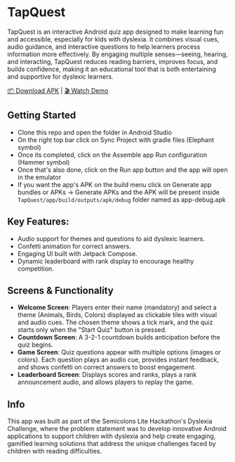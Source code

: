 # TapQuest
TapQuest is an interactive Android quiz app designed to make learning fun and accessible, especially for kids with dyslexia. It combines visual cues, audio guidance, and interactive questions to help learners process information more effectively. By engaging multiple senses—seeing, hearing, and interacting, TapQuest reduces reading barriers, improves focus, and builds confidence, making it an educational tool that is both entertaining and supportive for dyslexic learners.

[📦 Download APK](https://tinyurl.com/TapQuest) | [🎬 Watch Demo](https://tinyurl.com/TapQuestDemo)

## Getting Started
- Clone this repo and open the folder in Android Studio
- On the right top bar click on Sync Project with gradle files (Elephant symbol)
- Once its completed, click on the Assemble app Run configuration (Hammer symbol)
- Once that's also done, click on the Run app button and the app will open in the emulator
- If you want the app's APK on the build menu click on Generate app bundles or APKs -> Generate APKs and the APK will be present inside `TapQuest/app/build/outputs/apk/debug` folder named as app-debug.apk

## Key Features:
- Audio support for themes and questions to aid dyslexic learners.
- Confetti animation for correct answers.
- Engaging UI built with Jetpack Compose.
- Dynamic leaderboard with rank display to encourage healthy competition.

## Screens & Functionality
- **Welcome Screen**: Players enter their name (mandatory) and select a theme (Animals, Birds, Colors) displayed as clickable tiles with visual and audio cues. The chosen theme shows a tick mark, and the quiz starts only when the "Start Quiz" button is pressed.
- **Countdown Screen**: A 3-2-1 countdown builds anticipation before the quiz begins.
- **Game Screen**: Quiz questions appear with multiple options (images or colors). Each question plays an audio cue, provides instant feedback, and shows confetti on correct answers to boost engagement.
- **Leaderboard Screen**: Displays scores and ranks, plays a rank announcement audio, and allows players to replay the game.

## Info
This app was built as part of the Semicolons Lite Hackathon's Dyslexia Challenge, where the problem statement was to develop innovative Android applications to support children with dyslexia and help create engaging, gamified learning solutions that address the unique challenges faced by children with reading difficulties.


